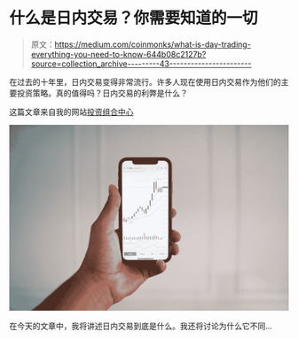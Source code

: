 # 什么是日内交易？你需要知道的一切

> 原文：<https://medium.com/coinmonks/what-is-day-trading-everything-you-need-to-know-644b08c2127b?source=collection_archive---------43----------------------->

在过去的十年里，日内交易变得非常流行。许多人现在使用日内交易作为他们的主要投资策略。真的值得吗？日内交易的利弊是什么？

这篇文章来自我的网站[投资组合中心](http://www.portfolio-hub.co.uk)

![](img/bb6046a5d13366a3d6ef044ad2018905.png)

在今天的文章中，我将讲述日内交易到底是什么。我还将讨论为什么它不同…